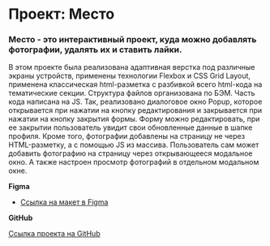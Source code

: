 # Проект: Место

### Место - это интерактивный проект, куда можно добавлять фотографии, удалять их и ставить лайки.

В этом проекте была реализована адаптивная верстка под различные экраны устройств, применены технологии Flexbox и СSS Grid Layout, применена классическая html-разметка с разбивкой всего html-кода на тематические секции.
Структура файлов организована по БЭМ.
Часть кода написана на JS. Так, реализовано диалоговое окно Popup, которое открывается при нажатии на кнопку редактирования и закрывается при нажатии на кнопку закрытия формы. Форму можно редактировать, при ее закрытии пользователь увидит свои обновленные данные в шапке профиля. Кроме того, фотографии добавлены на страницу не через HTML-разметку, а с помощью JS из массива. Пользователь сам может добавить фотографию на страницу через открывающееся модальное окно. А также настроен просмотр фотографий в отдельном модальном окне.

**Figma**

- [Ссылка на макет в Figma](https://www.figma.com/file/2cn9N9jSkmxD84oJik7xL7/JavaScript.-Sprint-4?node-id=0%3A1)

**GitHub**

[Ссылка проекта на GitHub](https://nargisi.github.io/mesto/)
